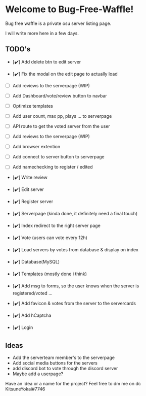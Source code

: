 # Welcome to Bug-Free-Waffle!

Bug free waffle is a private osu server listing page.

I will write more here in a few days.

## TODO's

- [✔️] Add delete btn to edit server

- [✔️] Fix the modal on the edit page to actually load

- [  ] Add reviews to the serverpage (WIP)

- [  ] Add Dashboard/vote/review button to navbar

- [  ] Optimize templates

- [  ] Add user count, max pp, plays ... to serverpage

- [  ] API route to get the voted server from the user

- [  ] Add reviews to the serverpage (WIP)

- [  ] Add browser extention

- [  ] Add connect to server button to serverpage

- [  ] Add namechecking to register / edited

- [✔️] Write review

- [✔️] Edit server

- [✔️] Register server

- [✔️] Serverpage (kinda done, it definitely need a final touch)

- [✔️] Index redirect to the right server page

- [✔️] Vote (users can vote every 12h)

- [✔️] Load servers by votes from database & display on index

- [✔️] Database(MySQL)

- [✔️] Templates (mostly done i think)

- [✔️] Add msg to forms, so the user knows when the server is registered/voted ...

- [✔️] Add favicon & votes from the server to the servercards

- [✔️] Add hCaptcha

- [✔️] Login

## Ideas
 - Add the serverteam member's to the serverpage
 - Add social media buttons for the servers
 - add discord bot to vote through the discord server
 - Maybe add a userpage?

Have an idea or a name for the project?
Feel free to dm me on dc KitsuneYokai#7746
